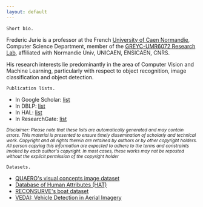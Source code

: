 ```yaml
---
layout: default
---
```


```
Short bio.
```
 
Frederic Jurie is a professor at the French [University of Caen Normandie](http://www.unicaen.fr), Computer Science Department,  member of the [GREYC-UMR6072 Research Lab](http://www.greyc.fr), affiliated with Normandie Univ, UNICAEN, ENSICAEN, CNRS.

His research interests lie predominantly in the area of Computer Vision and Machine Learning, particularly with respect to object recognition, image classification and object detection.


```
Publication lists.
```
* In Google Scholar: [list](https://scholar.google.com/citations?hl=fr&user=Gb5a92sAAAAJ&view_op=list_works&sortby=pubdate)
* In DBLP: [list](https://dblp.org/pers/hd/j/Jurie:Fr=eacute=d=eacute=ric)
* In HAL: [list](https://hal.archives-ouvertes.fr/search/index/?q=frederic+jurie&docType_s=ART+OR+COMM+OR+OUV+OR+COUV+OR+DOUV+OR+OTHER+OR+UNDEFINED+OR+REPORT+OR+THESE+OR+HDR+OR+LECTURE&sort=producedDate_tdate+desc)
* In ResearchGate: [list](https://www.researchgate.net/profile/Frederic_Jurie/research)

<sub>*Disclaimer: Please note that these lists are automatically generated and may contain errors. This material is presented to ensure timely dissemination of scholarly and technical work. Copyright and all rights therein are retained by authors or by other copyright holders. All person copying this information are expected to adhere to the terms and constraints invoked by each author's copyright. In most cases, these works may not be reposted without the explicit permission of the copyright holder*</sub> 


```
Datasets.
```
* [QUAERO's visual concepts image dataset](https://jurie.users.greyc.fr/datasets/quaero-still.html)
* [Database of Human Attributes (HAT)](https://jurie.users.greyc.fr/datasets/hat.html)		
* [RECONSURVE's boat dataset](https://jurie.users.greyc.fr/datasets/reconsurve.html)
* [VEDAI: Vehicle Detection in Aerial Imagery](https://downloads.greyc.fr/vedai/)
